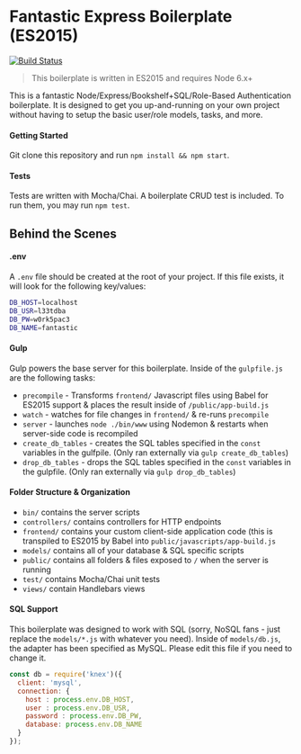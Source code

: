 # Fantastic Express Boilerplate (ES2015) 

[![Build Status](https://travis-ci.org/code-for-coffee/fantastic-express-boilerplate.svg?branch=master)](https://travis-ci.org/code-for-coffee/fantastic-express-boilerplate)

> This boilerplate is written in ES2015 and requires Node 6.x+

This is a fantastic Node/Express/Bookshelf+SQL/Role-Based Authentication boilerplate. It is designed to get you up-and-running on your own project without having to setup the basic user/role models, tasks, and more.

#### Getting Started

Git clone this repository and run `npm install && npm start`.

#### Tests

Tests are written with Mocha/Chai. A boilerplate CRUD test is included. To run them, you may run `npm test`.

## Behind the Scenes

#### .env

A `.env` file should be created at the root of your project. If this file exists, it will look for the following key/values:

```bash
DB_HOST=localhost
DB_USR=l33tdba
DB_PW=w0rk5pac3
DB_NAME=fantastic
```

#### Gulp

Gulp powers the base server for this boilerplate. Inside of the `gulpfile.js` are the following tasks:
* `precompile` - Transforms `frontend/` Javascript files using Babel for ES2015 support & places the result inside of `/public/app-build.js`
* `watch` - watches for file changes in `frontend/` & re-runs `precompile`
* `server` - launches `node ./bin/www` using Nodemon & restarts when server-side code is recompiled
* `create_db_tables` - creates the SQL tables specified in the `const` variables in the gulfpile. (Only ran externally via `gulp create_db_tables`)
* `drop_db_tables` - drops the SQL tables specified in the `const` variables in the gulpfile. (Only ran externally via `gulp drop_db_tables`)


#### Folder Structure & Organization

* `bin/` contains the server scripts
* `controllers/` contains controllers for HTTP endpoints
* `frontend/` contains your custom client-side application code (this is transpiled to ES2015 by Babel into `public/javascripts/app-build.js`
* `models/` contains all of your database & SQL specific scripts
* `public/` contains all folders & files exposed to `/` when the server is running
* `test/` contains Mocha/Chai unit tests
* `views/` contain Handlebars views


#### SQL Support

This boilerplate was designed to work with SQL (sorry, NoSQL fans - just replace the `models/*.js` with whatever you need). Inside of `models/db.js`, the adapter has been specified as MySQL. Please edit this file if you need to change it.

```js
const db = require('knex')({
  client: 'mysql',
  connection: {
    host : process.env.DB_HOST,
    user : process.env.DB_USR,
    password : process.env.DB_PW,
    database: process.env.DB_NAME
  }
});
```
